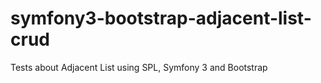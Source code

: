 # symfony3-bootstrap-adjacent-list-crud
Tests about Adjacent List using SPL, Symfony 3 and Bootstrap
